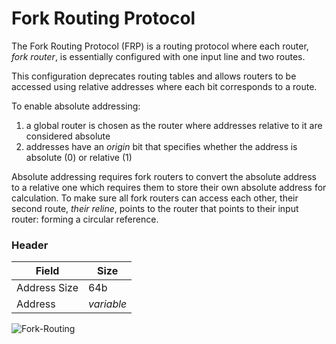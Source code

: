 # Fork Routing Protocol

The Fork Routing Protocol (FRP) is a routing protocol where each router, *fork router*, is essentially configured with one input line and two routes.

This configuration deprecates routing tables and allows routers to be accessed using relative addresses where each bit corresponds to a route.

To enable absolute addressing:
1. a global router is chosen as the router where addresses relative to it are considered absolute
2. addresses have an *origin* bit that specifies whether the address is absolute (0) or relative (1)

Absolute addressing requires fork routers to convert the absolute address to a relative one which requires them to store their own absolute address for calculation. To make sure all fork routers can access each other, their second route, *their reline*, points to the router that points to their input router: forming a circular reference.

### Header

Field       |Size
------------|----
Address Size|64b
Address     |*variable*

![Fork-Routing](https://user-images.githubusercontent.com/35694451/208344240-cae75190-51f8-4d8c-88c7-c317a69d08fa.png)
